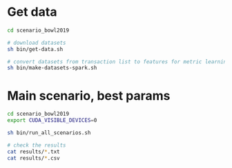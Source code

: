 # Get data

```sh
cd scenario_bowl2019

# download datasets
sh bin/get-data.sh

# convert datasets from transaction list to features for metric learning
sh bin/make-datasets-spark.sh
```

# Main scenario, best params

```sh
cd scenario_bowl2019
export CUDA_VISIBLE_DEVICES=0

sh bin/run_all_scenarios.sh

# check the results
cat results/*.txt
cat results/*.csv
```
